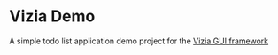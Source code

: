 # Vizia Demo
A simple todo list application demo project for the [Vizia GUI framework](https://github.com/vizia/vizia)
